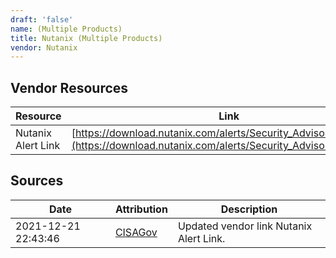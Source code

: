 ```yaml
---
draft: 'false'
name: (Multiple Products)
title: Nutanix (Multiple Products)
vendor: Nutanix
---
```


## Vendor Resources
| Resource | Link |
| --- | --- |
| Nutanix Alert Link | [https://download.nutanix.com/alerts/Security_Advisory_0023.pdf](https://download.nutanix.com/alerts/Security_Advisory_0023.pdf) |



## Sources
| Date | Attribution | Description |
| --- | --- | --- |
| 2021-12-21 22:43:46 | [CISAGov](https://raw.githubusercontent.com/cisagov/log4j-affected-db/develop/README.md) | Updated vendor link Nutanix Alert Link.  |
